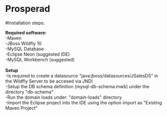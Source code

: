 # Prosperad

#Installation steps:

<b>Required software:</b>
<br/>
-Maven
<br/>
-JBoss Wildfly 10
<br/>
-MySQL Database
<br/>
-Eclipse Neon (suggested IDE)
<br/>
-MySQL Workbench (suggested)
<br/>
<br/>
<b>Setup</b>
<br/>
-Is required to create a datasource "java:jboss/datasources/JSalesDS" in the Wildfly Server to be accesed via JNDI
<br/>
-Setup the DB schema definition (mysql-db-schema.mwb) under the directory "db-schema"
<br/>
-Run the domain loads under: "domain-loads" directory
<br/>
-Import the Eclipse project into the IDE using the option import as "Existing Maven Project"

